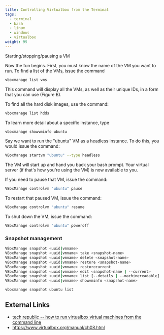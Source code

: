 ```yaml
---
title: Controlling Virtualbox from the Terminal
tags:
  - terminal
  - bash
  - linux
  - windows
  - virtualbox
weight: 99
---
```



Starting/stopping/pausing a VM

Now the fun begins. First, you must know the name of the VM you want to run. To find a list of the VMs, issue the command

```bash
vboxmanage list vms
```
This command will display all the VMs, as well as their unique IDs, in a form that you can use (Figure B).

To find all the hard disk images, use the command:

```bash
vboxmanage list hdds
```

To learn more detail about a specific instance, type

```bash
vboxmanage showvminfo ubuntu
```

Say we want to run the "ubuntu" VM as a headless instance. To do this, you would issue the command:

```bash
VBoxManage startvm "ubuntu" --type headless
```

The VM will start up and hand you back your bash prompt. Your virtual server (if that's how you're using the VM) is now available to you.

If you need to pause that VM, issue the command:

```bash
VBoxManage controlvm "ubuntu" pause
```

To restart that paused VM, issue the command:

```bash
VBoxManage controlvm "ubuntu" resume
```

To shut down the VM, issue the command:

```bash
VBoxManage controlvm "ubuntu" poweroff
```

### Snapshot management

```bash
VBoxManage snapshot <uuid|vmname>
VBoxManage snapshot <uuid|vmname> take <snapshot-name>
VBoxManage snapshot <uuid|vmname> delete <snapshot-name>
VBoxManage snapshot <uuid|vmname> restore <snapshot-name>
VBoxManage snapshot <uuid|vmname> restorecurrent
VBoxManage snapshot <uuid|vmname> edit <snapshot-name | --current>
VBoxManage snapshot <uuid|vmname> list [--details | --machinereadable]
VBoxManage snapshot <uuid|vmname> showvminfo <snapshot-name>
```

```bash
vboxmanage snapshot ubuntu list
```

## External Links

* [tech republic -- how to run virtualbox virtual machines from the command line](https://www.techrepublic.com/article/how-to-run-virtualbox-virtual-machines-from-the-command-line/)
* <https://www.virtualbox.org/manual/ch08.html>

